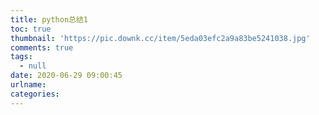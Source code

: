 ```yaml
---
title: python总结1
toc: true
thumbnail: 'https://pic.downk.cc/item/5eda03efc2a9a83be5241038.jpg'
comments: true
tags:
  - null
date: 2020-06-29 09:00:45
urlname:
categories:
---
```


